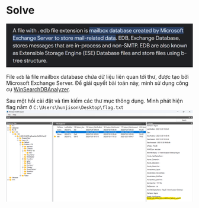 # Solve

![edb file](image.png)

File `edb` là file mailbox database chứa dữ liệu liên quan tới thư, được tạo bởi Microsoft Exchange Server. Để giải quyết bài toán này, mình sử dụng công cụ [WinSearchDBAnalyzer](https://github.com/moaistory/WinSearchDBAnalyzer). 

Sau một hồi cài đặt và tìm kiếm các thư mục thông dụng. Mình phát hiện flag nằm ở `C:\Users\hunjison\Desktop\flag.txt`
![flag](image-1.png)